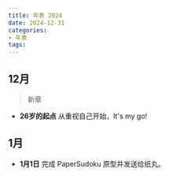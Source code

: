 ```yaml
---
title: 年表 2024
date: 2024-12-31
categories:
- 年表
tags:
---
```


## 12月

> 新章

- **26岁的起点** 从重视自己开始，It's my go!

## 1月

- **1月1日** 完成 PaperSudoku 原型并发送给纸丸。
